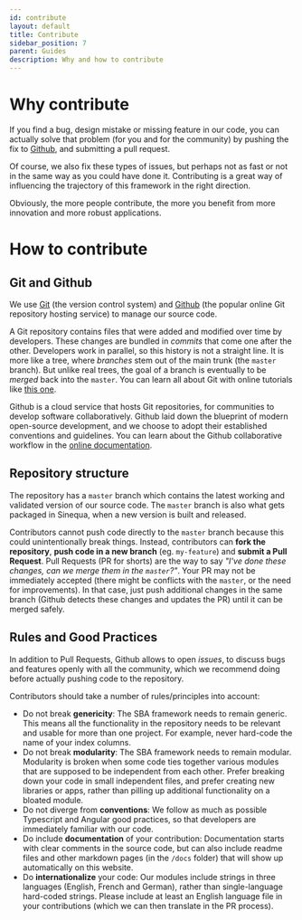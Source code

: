 ```yaml
---
id: contribute
layout: default
title: Contribute
sidebar_position: 7
parent: Guides
description: Why and how to contribute
---
```


# Why contribute

If you find a bug, design mistake or missing feature in our code, you can actually solve that problem (for you and for the community) by pushing the fix to [Github](https://github.com/sinequa/sba-angular), and submitting a pull request. 

Of course, we also fix these types of issues, but perhaps not as fast or not in the same way as you could have done it. Contributing is a great way of influencing the trajectory of this framework in the right direction. 

Obviously, the more people contribute, the more you benefit from more innovation and more robust applications.

# How to contribute

## Git and Github

We use [Git](https://git-scm.com/) (the version control system) and [Github](https://github.com/sinequa/sba-angular) (the popular online Git repository hosting service) to manage our source code.

A Git repository contains files that were added and modified over time by developers. These changes are bundled in *commits* that come one after the other. Developers work in parallel, so this history is not a straight line. It is more like a tree, where *branches* stem out of the main trunk (the `master` branch). But unlike real trees, the goal of a branch is eventually to be *merged* back into the `master`. You can learn all about Git with online tutorials like [this one](https://learngitbranching.js.org/).

Github is a cloud service that hosts Git repositories, for communities to develop software collaboratively. Github laid down the blueprint of modern open-source development, and we choose to adopt their established conventions and guidelines. You can learn about the Github collaborative workflow in the [online documentation](https://help.github.com/en/github/collaborating-with-issues-and-pull-requests).

## Repository structure

The repository has a `master` branch which contains the latest working and validated version of our source code. The `master` branch is also what gets packaged in Sinequa, when a new version is built and released.

Contributors cannot push code directly to the `master` branch because this could unintentionally break things. Instead, contributors can **fork the repository**, **push code in a new branch** (eg. `my-feature`) and **submit a Pull Request**. Pull Requests (PR for shorts) are the way to say *"I've done these changes, can we merge them in the `master`?"*. Your PR may not be immediately accepted (there might be conflicts with the `master`, or the need for improvements). In that case, just push additional changes in the same branch (Github detects these changes and updates the PR) until it can be merged safely.

## Rules and Good Practices

In addition to Pull Requests, Github allows to open *issues*, to discuss bugs and features openly with all the community, which we recommend doing before actually pushing code to the repository.

Contributors should take a number of rules/principles into account:

- Do not break **genericity**: The SBA framework needs to remain generic. This means all the functionality in the repository needs to be relevant and usable for more than one project. For example, never hard-code the name of your index columns.
- Do not break **modularity**: The SBA framework needs to remain modular. Modularity is broken when some code ties together various modules that are supposed to be independent from each other. Prefer breaking down your code in small independent files, and prefer creating new libraries or apps, rather than pilling up additional functionality on a bloated module.
- Do not diverge from **conventions**: We follow as much as possible Typescript and Angular good practices, so that developers are immediately familiar with our code.
- Do include **documentation** of your contribution: Documentation starts with clear comments in the source code, but can also include readme files and other markdown pages (in the `/docs` folder) that will show up automatically on this website.
- Do **internationalize** your code: Our modules include strings in three languages (English, French and German), rather than single-language hard-coded strings. Please include at least an English language file in your contributions (which we can then translate in the PR process).
